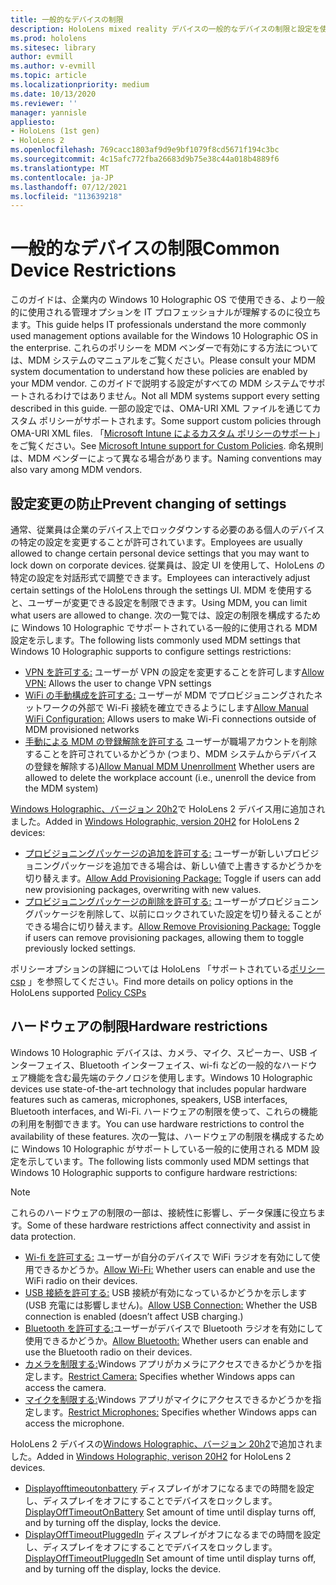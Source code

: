```yaml
---
title: 一般的なデバイスの制限
description: HoloLens mixed reality デバイスの一般的なデバイスの制限と設定を使用して、最新の状態に保ちます。
ms.prod: hololens
ms.sitesec: library
author: evmill
ms.author: v-evmill
ms.topic: article
ms.localizationpriority: medium
ms.date: 10/13/2020
ms.reviewer: ''
manager: yannisle
appliesto:
- HoloLens (1st gen)
- HoloLens 2
ms.openlocfilehash: 769cacc1803af9d9e9bf1079f8cd5671f194c3bc
ms.sourcegitcommit: 4c15afc772fba26683d9b75e38c44a018b4889f6
ms.translationtype: MT
ms.contentlocale: ja-JP
ms.lasthandoff: 07/12/2021
ms.locfileid: "113639218"
---
```

# <a name="common-device-restrictions"></a><span data-ttu-id="b1e4a-103">一般的なデバイスの制限</span><span class="sxs-lookup"><span data-stu-id="b1e4a-103">Common Device Restrictions</span></span> 

<span data-ttu-id="b1e4a-104">このガイドは、企業内の Windows 10 Holographic OS で使用できる、より一般的に使用される管理オプションを IT プロフェッショナルが理解するのに役立ちます。</span><span class="sxs-lookup"><span data-stu-id="b1e4a-104">This guide helps IT professionals understand the more commonly used management options available for the Windows 10 Holographic OS in the enterprise.</span></span> <span data-ttu-id="b1e4a-105">これらのポリシーを MDM ベンダーで有効にする方法については、MDM システムのマニュアルをご覧ください。</span><span class="sxs-lookup"><span data-stu-id="b1e4a-105">Please consult your MDM system documentation to understand how these policies are enabled by your MDM vendor.</span></span> <span data-ttu-id="b1e4a-106">このガイドで説明する設定がすべての MDM システムでサポートされるわけではありません。</span><span class="sxs-lookup"><span data-stu-id="b1e4a-106">Not all MDM systems support every setting described in this guide.</span></span> <span data-ttu-id="b1e4a-107">一部の設定では、OMA-URI XML ファイルを通じてカスタム ポリシーがサポートされます。</span><span class="sxs-lookup"><span data-stu-id="b1e4a-107">Some support custom policies through OMA-URI XML files.</span></span> <span data-ttu-id="b1e4a-108">「[Microsoft Intune によるカスタム ポリシーのサポート](/mem/intune/configuration/custom-settings-windows-10)」をご覧ください。</span><span class="sxs-lookup"><span data-stu-id="b1e4a-108">See [Microsoft Intune support for Custom Policies](/mem/intune/configuration/custom-settings-windows-10).</span></span> <span data-ttu-id="b1e4a-109">命名規則は、MDM ベンダーによって異なる場合があります。</span><span class="sxs-lookup"><span data-stu-id="b1e4a-109">Naming conventions may also vary among MDM vendors.</span></span>

## <a name="prevent-changing-of-settings"></a><span data-ttu-id="b1e4a-110">設定変更の防止</span><span class="sxs-lookup"><span data-stu-id="b1e4a-110">Prevent changing of settings</span></span>
<span data-ttu-id="b1e4a-111">通常、従業員は企業のデバイス上でロックダウンする必要のある個人のデバイスの特定の設定を変更することが許可されています。</span><span class="sxs-lookup"><span data-stu-id="b1e4a-111">Employees are usually allowed to change certain personal device settings that you may want to lock down on corporate devices.</span></span> <span data-ttu-id="b1e4a-112">従業員は、設定 UI を使用して、HoloLens の特定の設定を対話形式で調整できます。</span><span class="sxs-lookup"><span data-stu-id="b1e4a-112">Employees can interactively adjust certain settings of the HoloLens through the settings UI.</span></span> <span data-ttu-id="b1e4a-113">MDM を使用すると、ユーザーが変更できる設定を制限できます。</span><span class="sxs-lookup"><span data-stu-id="b1e4a-113">Using MDM, you can limit what users are allowed to change.</span></span> <span data-ttu-id="b1e4a-114">次の一覧では、設定の制限を構成するために Windows 10 Holographic でサポートされている一般的に使用される MDM 設定を示します。</span><span class="sxs-lookup"><span data-stu-id="b1e4a-114">The following lists commonly used MDM settings that Windows 10 Holographic supports to configure settings restrictions:</span></span>
-   <span data-ttu-id="b1e4a-115">[VPN を許可する:](/windows/client-management/mdm/policy-csp-settings#settings-allowvpn) ユーザーが VPN の設定を変更することを許可します</span><span class="sxs-lookup"><span data-stu-id="b1e4a-115">[Allow VPN:](/windows/client-management/mdm/policy-csp-settings#settings-allowvpn) Allows the user to change VPN settings</span></span>
-   <span data-ttu-id="b1e4a-116">[WiFi の手動構成を許可する:](/windows/client-management/mdm/policy-csp-wifi#wifi-allowmanualwificonfiguration) ユーザーが MDM でプロビジョニングされたネットワークの外部で Wi-Fi 接続を確立できるようにします</span><span class="sxs-lookup"><span data-stu-id="b1e4a-116">[Allow Manual WiFi Configuration:](/windows/client-management/mdm/policy-csp-wifi#wifi-allowmanualwificonfiguration) Allows users to make Wi-Fi connections outside of MDM provisioned networks</span></span>
-   <span data-ttu-id="b1e4a-117">[手動による MDM の登録解除を許可する](/windows/client-management/mdm/policy-csp-experience#experience-allowmanualmdmunenrollment) ユーザーが職場アカウントを削除することを許可されているかどうか (つまり、MDM システムからデバイスの登録を解除する)</span><span class="sxs-lookup"><span data-stu-id="b1e4a-117">[Allow Manual MDM Unenrollment](/windows/client-management/mdm/policy-csp-experience#experience-allowmanualmdmunenrollment) Whether users are allowed to delete the workplace account (i.e., unenroll the device from the MDM system)</span></span>

<span data-ttu-id="b1e4a-118">[Windows Holographic、バージョン 20h2](hololens-release-notes.md#windows-holographic-version-20h2)で HoloLens 2 デバイス用に追加されました。</span><span class="sxs-lookup"><span data-stu-id="b1e4a-118">Added in [Windows Holographic, version 20H2](hololens-release-notes.md#windows-holographic-version-20h2) for HoloLens 2 devices:</span></span>
- <span data-ttu-id="b1e4a-119">[プロビジョニングパッケージの追加を許可する:](/windows/client-management/mdm/policy-csp-security#security-allowaddprovisioningpackage) ユーザーが新しいプロビジョニングパッケージを追加できる場合は、新しい値で上書きするかどうかを切り替えます。</span><span class="sxs-lookup"><span data-stu-id="b1e4a-119">[Allow Add Provisioning Package:](/windows/client-management/mdm/policy-csp-security#security-allowaddprovisioningpackage) Toggle if users can add new provisioning packages, overwriting with new values.</span></span>
- <span data-ttu-id="b1e4a-120">[プロビジョニングパッケージの削除を許可する:](/windows/client-management/mdm/policy-csp-security#security-allowremoveprovisioningpackage) ユーザーがプロビジョニングパッケージを削除して、以前にロックされていた設定を切り替えることができる場合に切り替えます。</span><span class="sxs-lookup"><span data-stu-id="b1e4a-120">[Allow Remove Provisioning Package:](/windows/client-management/mdm/policy-csp-security#security-allowremoveprovisioningpackage) Toggle if users can remove provisioning packages, allowing them to toggle previously locked settings.</span></span>

<span data-ttu-id="b1e4a-121">ポリシーオプションの詳細については HoloLens 「サポートされている[ポリシー csp](/windows/client-management/mdm/policy-csps-supported-by-hololens2) 」を参照してください。</span><span class="sxs-lookup"><span data-stu-id="b1e4a-121">Find more details on policy options in the HoloLens supported [Policy CSPs](/windows/client-management/mdm/policy-csps-supported-by-hololens2)</span></span>

## <a name="hardware-restrictions"></a><span data-ttu-id="b1e4a-122">ハードウェアの制限</span><span class="sxs-lookup"><span data-stu-id="b1e4a-122">Hardware restrictions</span></span>
<span data-ttu-id="b1e4a-123">Windows 10 Holographic デバイスは、カメラ、マイク、スピーカー、USB インターフェイス、Bluetooth インターフェイス、wi-fi などの一般的なハードウェア機能を含む最先端のテクノロジを使用します。</span><span class="sxs-lookup"><span data-stu-id="b1e4a-123">Windows 10 Holographic devices use state-of-the-art technology that includes popular hardware features such as cameras, microphones, speakers, USB interfaces, Bluetooth interfaces, and Wi-Fi.</span></span> <span data-ttu-id="b1e4a-124">ハードウェアの制限を使って、これらの機能の利用を制御できます。</span><span class="sxs-lookup"><span data-stu-id="b1e4a-124">You can use hardware restrictions to control the availability of these features.</span></span>
<span data-ttu-id="b1e4a-125">次の一覧は、ハードウェアの制限を構成するために Windows 10 Holographic がサポートしている一般的に使用される MDM 設定を示しています。</span><span class="sxs-lookup"><span data-stu-id="b1e4a-125">The following lists commonly used MDM settings that Windows 10 Holographic supports to configure hardware restrictions:</span></span>

> [!NOTE]
> <span data-ttu-id="b1e4a-126">これらのハードウェアの制限の一部は、接続性に影響し、データ保護に役立ちます。</span><span class="sxs-lookup"><span data-stu-id="b1e4a-126">Some of these hardware restrictions affect connectivity and assist in data protection.</span></span>

-   <span data-ttu-id="b1e4a-127">[Wi-fi を許可する:](/windows/client-management/mdm/policy-csp-wifi#wifi-allowwifi) ユーザーが自分のデバイスで WiFi ラジオを有効にして使用できるかどうか。</span><span class="sxs-lookup"><span data-stu-id="b1e4a-127">[Allow Wi-Fi:](/windows/client-management/mdm/policy-csp-wifi#wifi-allowwifi) Whether users can enable and use the WiFi radio on their devices.</span></span>
-   <span data-ttu-id="b1e4a-128">[USB 接続を許可する:](/windows/client-management/mdm/policy-csp-connectivity#connectivity-allowusbconnection) USB 接続が有効になっているかどうかを示します (USB 充電には影響しません)。</span><span class="sxs-lookup"><span data-stu-id="b1e4a-128">[Allow USB Connection:](/windows/client-management/mdm/policy-csp-connectivity#connectivity-allowusbconnection) Whether the USB connection is enabled (doesn’t affect USB charging.)</span></span>
-   <span data-ttu-id="b1e4a-129">[Bluetooth を許可する:](/windows/client-management/mdm/policy-csp-connectivity#connectivity-allowbluetooth)ユーザーがデバイスで Bluetooth ラジオを有効にして使用できるかどうか。</span><span class="sxs-lookup"><span data-stu-id="b1e4a-129">[Allow Bluetooth:](/windows/client-management/mdm/policy-csp-connectivity#connectivity-allowbluetooth) Whether users can enable and use the Bluetooth radio on their devices.</span></span>
-   <span data-ttu-id="b1e4a-130">[カメラを制限する:](/windows/client-management/mdm/policy-csp-privacy#privacy-letappsaccesscamera)Windows アプリがカメラにアクセスできるかどうかを指定します。</span><span class="sxs-lookup"><span data-stu-id="b1e4a-130">[Restrict Camera:](/windows/client-management/mdm/policy-csp-privacy#privacy-letappsaccesscamera) Specifies whether Windows apps can access the camera.</span></span>
-   <span data-ttu-id="b1e4a-131">[マイクを制限する:](/windows/client-management/mdm/policy-csp-privacy#privacy-letappsaccessmicrophone)Windows アプリがマイクにアクセスできるかどうかを指定します。</span><span class="sxs-lookup"><span data-stu-id="b1e4a-131">[Restrict Microphones:](/windows/client-management/mdm/policy-csp-privacy#privacy-letappsaccessmicrophone) Specifies whether Windows apps can access the microphone.</span></span>

<span data-ttu-id="b1e4a-132">HoloLens 2 デバイスの[Windows Holographic、バージョン 20h2](hololens-release-notes.md#windows-holographic-version-20h2)で追加されました。</span><span class="sxs-lookup"><span data-stu-id="b1e4a-132">Added in [Windows Holographic, verison 20H2](hololens-release-notes.md#windows-holographic-version-20h2) for HoloLens 2 devices.</span></span> 
- <span data-ttu-id="b1e4a-133">[Displayofftimeoutonbattery](/windows/client-management/mdm/policy-csp-power#power-displayofftimeoutonbattery) ディスプレイがオフになるまでの時間を設定し、ディスプレイをオフにすることでデバイスをロックします。</span><span class="sxs-lookup"><span data-stu-id="b1e4a-133">[DisplayOffTimeoutOnBattery](/windows/client-management/mdm/policy-csp-power#power-displayofftimeoutonbattery) Set amount of time until display turns off, and by turning off the display, locks the device.</span></span> 
- <span data-ttu-id="b1e4a-134">[DisplayOffTimeoutPluggedIn](/windows/client-management/mdm/policy-csp-power#power-displayofftimeoutpluggedin) ディスプレイがオフになるまでの時間を設定し、ディスプレイをオフにすることでデバイスをロックします。</span><span class="sxs-lookup"><span data-stu-id="b1e4a-134">[DisplayOffTimeoutPluggedIn](/windows/client-management/mdm/policy-csp-power#power-displayofftimeoutpluggedin) Set amount of time until display turns off, and by turning off the display, locks the device.</span></span> 
